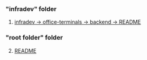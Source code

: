 ### "infradev" folder
1. [infradev -> office-terminals -> backend -> README](infradev/office-terminals/backend/README.md)

### "root folder" folder
2. [README](README.md)

